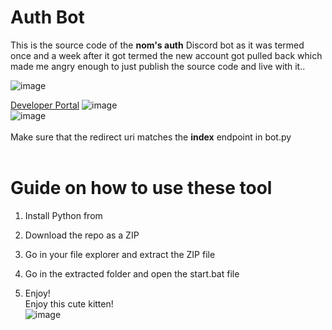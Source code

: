 # Auth Bot 

This is the source code of the **nom's auth** Discord bot as it was termed once and a week after it got termed the new account got pulled back which made me angry enough to just publish the source code and live with it..    
 
![image](https://i.e-z.host/t2vbfqy7.png) 

[Developer Portal](https://discord.com/developers/applications) 
![image](https://i.e-z.host/sc0348kj.png)  
![image](https://i.e-z.host/m9ugxrw3.png)
<br>  
Make sure that the redirect uri matches the **index** endpoint in bot.py    
<br> 
   
# Guide on how to use these tool  
 
1. Install Python from
 
2. Download the repo as a ZIP   

3. Go in your file explorer and extract the ZIP file     
 
4. Go in the extracted folder and open the start.bat file   
 
5. Enjoy!   
Enjoy this cute kitten!   
![image](https://i.e-z.host/7x11aiiw.png)   